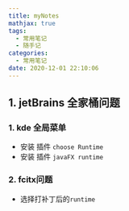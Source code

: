 ```yaml
---
title: myNotes
mathjax: true
tags:
  - 常用笔记
  - 随手记
categories:
  - 常用笔记
date: 2020-12-01 22:10:06
---
```


## 1. jetBrains 全家桶问题
### 1. kde 全局菜单
* 安装 插件 `choose Runtime`
* 安装 插件 `javaFX runtime`

### 2. fcitx问题
* 选择打补丁后的`runtime` 
    <!--more-->
